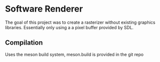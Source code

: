 # Software Renderer

The goal of this project was to create a rasterizer without existing graphics libraries. Essentially only using a a pixel buffer provided by SDL.

## Compilation

Uses the meson build system, meson.build is provided in the git repo
